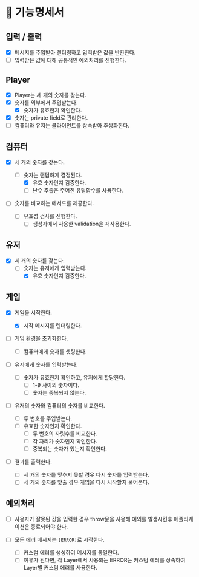 # 🚀 기능명세서

## 입력 / 출력

- [x] 메시지를 주입받아 렌더링하고 입력받은 값을 반환한다.
- [ ] 입력받은 값에 대해 공통적인 예외처리를 진행한다.

## Player

- [x] Player는 세 개의 숫자를 갖는다.
- [x] 숫자를 외부에서 주입받는다.
  - [x] 숫자가 유효한지 확인한다.
- [x] 숫자는 private field로 관리한다.
- [ ] 컴퓨터와 유저는 클라이언트를 상속받아 추상화한다.

## 컴퓨터

- [x] 세 개의 숫자를 갖는다.

  - [ ] 숫자는 랜덤하게 결정된다.
    - [x] 유효 숫자인지 검증한다.
    - [ ] 난수 추출은 주어진 유틸함수를 사용한다.

- [ ] 숫자를 비교하는 메서드를 제공한다.
  - [ ] 유효성 검사를 진행한다.
    - [ ] 생성자에서 사용한 validation을 재사용한다.

## 유저

- [x] 세 개의 숫자를 갖는다.
  - [ ] 숫자는 유저에게 입력받는다.
    - [x] 유효 숫자인지 검증한다.

## 게임

- [x] 게임을 시작한다.

  - [x] 시작 메시지를 렌더링한다.

- [ ] 게임 환경을 초기화한다.

  - [ ] 컴퓨터에게 숫자를 셋팅한다.

- [ ] 유저에게 숫자를 입력받는다.

  - [ ] 숫자가 유효한지 확인하고, 유저에게 할당한다.
    - [ ] 1-9 사이의 숫자이다.
    - [ ] 숫자는 중복되지 않는다.

- [ ] 유저의 숫자와 컴퓨터의 숫자를 비교한다.
  - [ ] 두 번호를 주입받는다.
  - [ ] 유효한 숫자인지 확인한다.
    - [ ] 두 번호의 자릿수를 비교한다.
    - [ ] 각 자리가 숫자인지 확인한다.
    - [ ] 중복되는 숫자가 있는지 확인한다.
- [ ] 결과를 출력한다.
  - [ ] 세 개의 숫자를 맞추지 못할 경우 다시 숫자를 입력받는다.
  - [ ] 세 개의 숫자를 맞출 경우 게임을 다시 시작할지 물어본다.

## 예외처리

- [ ] 사용자가 잘못된 값을 입력한 경우 throw문을 사용해 예외를 발생시킨후 애플리케이션은 종료되어야 한다.

- [ ] 모든 에러 메시지는 `[ERROR]`로 시작한다.
  - [ ] 커스텀 에러를 생성하여 메시지를 통일한다.
  * [ ] 여유가 된다면, 각 Layer에서 사용되는 ERROR는 커스텀 에러를 상속하여 Layer별 커스텀 에러를 사용한다.
